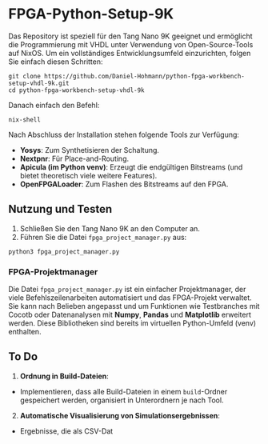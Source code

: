 # FPGA-Python-Setup-9K

Das Repository ist speziell für den Tang Nano 9K geeignet und ermöglicht die Programmierung mit VHDL unter Verwendung von Open-Source-Tools auf NixOS. Um ein vollständiges Entwicklungsumfeld einzurichten, folgen Sie einfach diesen Schritten:
```
git clone https://github.com/Daniel-Hohmann/python-fpga-workbench-setup-vhdl-9k.git
cd python-fpga-workbench-setup-vhdl-9k
```
Danach einfach den Befehl:
```
nix-shell
```
Nach Abschluss der Installation stehen folgende Tools zur Verfügung:
- **Yosys**: Zum Synthetisieren der Schaltung.
- **Nextpnr**: Für Place-and-Routing.
- **Apicula (im Python venv)**: Erzeugt die endgültigen Bitstreams (und bietet theoretisch viele weitere Features).
- **OpenFPGALoader**: Zum Flashen des Bitstreams auf den FPGA.

## Nutzung und Testen
1. Schließen Sie den Tang Nano 9K an den Computer an.
2. Führen Sie die Datei `fpga_project_manager.py` aus:
```
python3 fpga_project_manager.py
```
### FPGA-Projektmanager
Die Datei `fpga_project_manager.py` ist ein einfacher Projektmanager, der viele Befehlszeilenarbeiten automatisiert und das FPGA-Projekt verwaltet. Sie kann nach Belieben angepasst und um Funktionen wie Testbranches mit Cocotb oder Datenanalysen mit **Numpy**, **Pandas** und **Matplotlib** erweitert werden. Diese Bibliotheken sind bereits im virtuellen Python-Umfeld (venv) enthalten.

## To Do
1. **Ordnung in Build-Dateien**: 
- Implementieren, dass alle Build-Dateien in einem `build`-Ordner gespeichert werden, organisiert in Unterordnern je nach Tool.

2. **Automatische Visualisierung von Simulationsergebnissen**:
- Ergebnisse, die als CSV-Dat